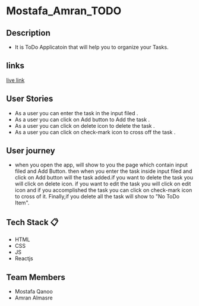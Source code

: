 # Mostafa_Amran_TODO

## Description
- It is ToDo Applicatoin that will help you to organize your Tasks.

## links
[live link]()

## User Stories 
- As a user you can enter the task in the input filed .
- As a user you can click on Add button to Add  the task .
- As a user you can click on delete icon to delete the task .
- As a user you can click on check-mark icon to cross off the task .



## User journey  

- when you open the app, will show to you the page which contain input filed  and Add 
  Button. then when you enter the task inside input filed and click on Add button will the task added.if you want to delete the task you will click on delete icon. if you want to edit the task you will click on edit icon and if you accomplished the task you can click on check-mark icon to cross of it. Finally,if you delete all the task will show to "No ToDo Item".
 

## Tech Stack :clipboard: 
- HTML
- CSS
- JS
- Reactjs
## Team Members  
- Mostafa Qanoo
- Amran Almasre